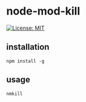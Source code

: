 # node-mod-kill
[![License: MIT](https://img.shields.io/badge/License-MIT-yellow.svg)](https://opensource.org/licenses/MIT)

## installation
`npm install -g`

## usage
`nmkill`